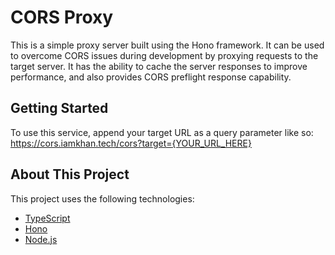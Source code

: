 # CORS Proxy

This is a simple proxy server built using the Hono framework. It can be used to overcome CORS issues during development by proxying requests to the target server. It has the ability to cache the server responses to improve performance, and also provides CORS preflight response capability.

## Getting Started

To use this service, append your target URL as a query parameter like so:  
https://cors.iamkhan.tech/cors?target={YOUR_URL_HERE}


## About This Project

This project uses the following technologies:

- [TypeScript](https://www.typescriptlang.org/)
- [Hono](https://www.npmjs.com/package/hono)
- [Node.js](https://nodejs.org)
